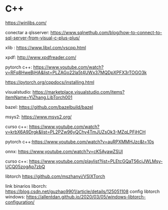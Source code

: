 # C++
https://winlibs.com/


conectar a qlsserver: https://www.sqlnethub.com/blog/how-to-connect-to-sql-server-from-visual-c-plus-plus/

xlib : https://www.libxl.com/vscpp.html

xpdf: http://www.xpdfreader.com/

pytorch c++: https://www.youtube.com/watch?v=RFq8HweBjHA&list=PLZAGo22la5t4UWx37MQDpXPFX3rTOGO3k

https://pytorch.org/cppdocs/installing.html

visualstudio: https://marketplace.visualstudio.com/items?itemName=YiZhang.LibTorch001

bazel: https://github.com/bazelbuild/bazel

msys2: https://www.msys2.org/

curso c++: https://www.youtube.com/watch?v=krbX6A9Drgk&list=PL2PZw96yQChy4TmJUZsOk3-MZqLPFiHCH

pytorch c++:https://www.youtube.com/watch?v=auRPXMMHJzc&t=10s

onnx: https://www.youtube.com/watch?v=cK5AyawZSUI

curso c++: https://www.youtube.com/playlist?list=PLEtcGQaT56cjJWLMsy-UCQ05zogAp7zbQ

libtorch https://github.com/mszhanyi/VSIXTorch

link binarios liborch: https://blog.csdn.net/guzhao9901/article/details/125051108
config libtorch windows: https://allentdan.github.io/2020/03/05/windows-libtorch-configuration/
